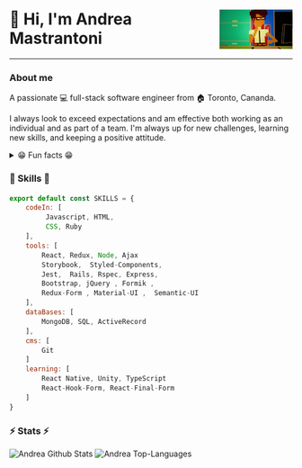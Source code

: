 <div>
    <img  align="right" src="https://github.com/andmast/andmast/blob/master/coder.gif" height="70px" width="auto">
    <h1 align="left"> 👋 Hi, I'm <strong>Andrea Mastrantoni</strong></h1>
</div>

---
### About me
A passionate 💻 full-stack software engineer from 🏠 Toronto, Cananda.

I always look to exceed expectations and am effective both working as an individual and as part of a team. I'm always up for new challenges, learning new skills, and keeping a positive attitude. 

<details>
    <summary>😁 Fun facts 😁</summary>
        <p>✈️ Wannabe Globetrotter</p>
        <p>📖 Avid Reader</p>
        <p>🎮 Video/Board Game Enthusiast</p>
        <p>🎲 D&D Newbie</p>
        <p>🏠 Previously Framer/Rough Carpenter</p>
        <p>💎 Former Graphic Designer</p>
        <p>📺 Tv/Movie Buff </p>
</details>

###  🎉 Skills  🎉
```javascript
export default const SKILLS = {
    codeIn: [
         Javascript, HTML, 
         CSS, Ruby 
    ],
    tools: [
        React, Redux, Node, Ajax 
        Storybook,  Styled-Components, 
        Jest,  Rails, Rspec, Express,
        Bootstrap, jQuery , Formik , 
        Redux-Form , Material-UI ,  Semantic-UI 
    ],
    dataBases: [
        MongoDB, SQL, ActiveRecord 
    ],
    cms: [
        Git 
    ]
    learning: [
        React Native, Unity, TypeScript 
        React-Hook-Form, React-Final-Form 
    ]
}
```

### ⚡ Stats ⚡ 
![Andrea Github Stats](https://andmast-github-stats.vercel.app/api?username=andmast&show_icons=true&count_private=true&hide=contribs,issues,prs&theme=gruvbox)
![Andrea Top-Languages](https://andmast-github-stats.vercel.app/api/top-langs/?username=andmast&hide=html&theme=gruvbox)

